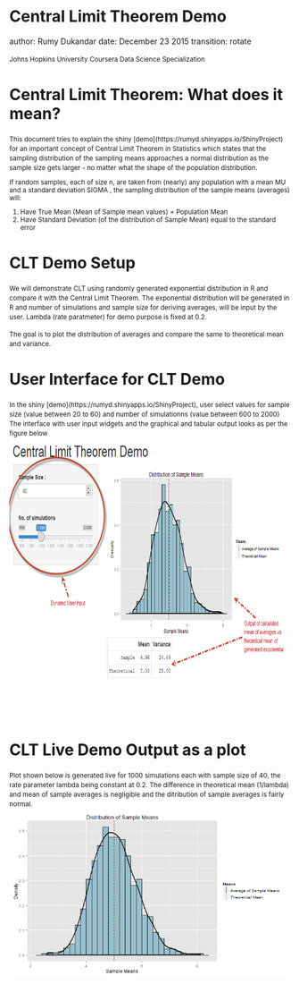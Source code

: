 Central Limit Theorem Demo
========================================================
author: Rumy Dukandar
date: December 23 2015
transition: rotate

<small> 
Johns Hopkins University   
Coursera Data Science Specialization
</small>

Central Limit Theorem: What does it mean?
========================================================

<small> 
This document tries to explain the shiny [demo](https://rumyd.shinyapps.io/ShinyProject) for an important concept of Central Limit Theorem in Statistics which states that the sampling distribution of the sampling means approaches a normal distribution as the sample size gets larger - no matter what the shape of the population distribution.

If random samples, each of size n, are taken from (nearly) any population with a mean MU and a standard deviation SIGMA , the sampling distribution of the sample means (averages) will:

1.	Have True Mean (Mean of Sample mean values) = Population Mean
2.	Have Standard Deviation (of the distribution of Sample Mean) equal to the standard error 
</small>


CLT Demo Setup
========================================================

<small>
We will demonstrate CLT using randomly generated exponential distribution in R and compare it with the Central Limit Theorem. The exponential distribution will be generated in R and number of simulations and sample
size for deriving averages, will be input by the user. Lambda (rate paratmeter) for demo purpose is fixed at 0.2.

The goal is to plot the distribution of averages and compare the same to theoretical mean and variance.
</small>

User Interface for CLT Demo 
===

<small>
In the shiny [demo](https://rumyd.shinyapps.io/ShinyProject), user select values for 
sample size (value between 20 to 60) and number of simulationns (value between 600 to  2000)
The interface with user input widgets and the graphical and tabular output looks as per the figure below

<img src="CentralLimitTheoremDemo-figure/CLTDemo.png" width="750px" height="500px" alt="CLT Demo" />

</small>


CLT Live Demo Output as a plot
========================================================

<small>
Plot shown below is generated live for 1000 simulations each with sample size of 40, the rate parameter lambda being constant at 0.2. The difference in theoretical mean (1/lambda) and mean of sample averages is negligible and the ditribution of sample averages is fairly normal.
</small>

<img src="CentralLimitTheoremDemo-figure/unnamed-chunk-1-1.png" title="plot of chunk unnamed-chunk-1" alt="plot of chunk unnamed-chunk-1" width="600px" />
